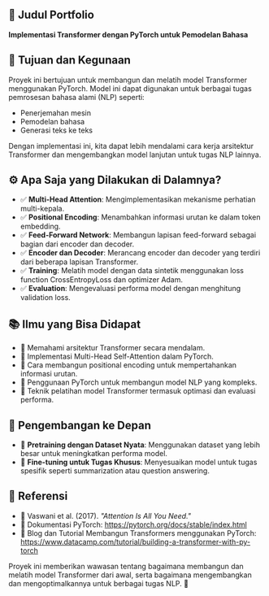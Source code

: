 <h2>📌 Judul Portfolio</h2>
<p><strong>Implementasi Transformer dengan PyTorch untuk Pemodelan Bahasa</strong></p>

<h2>🎯 Tujuan dan Kegunaan</h2>
<p>Proyek ini bertujuan untuk membangun dan melatih model Transformer menggunakan PyTorch. Model ini dapat digunakan untuk berbagai tugas pemrosesan bahasa alami (NLP) seperti:</p>
<ul>
    <li>Penerjemahan mesin</li>
    <li>Pemodelan bahasa</li>
    <li>Generasi teks ke teks</li>
</ul>
<p>Dengan implementasi ini, kita dapat lebih mendalami cara kerja arsitektur Transformer dan mengembangkan model lanjutan untuk tugas NLP lainnya.</p>

<h2>⚙️ Apa Saja yang Dilakukan di Dalamnya?</h2>
<ul>
    <li>✅ <strong>Multi-Head Attention</strong>: Mengimplementasikan mekanisme perhatian multi-kepala.</li>
    <li>✅ <strong>Positional Encoding</strong>: Menambahkan informasi urutan ke dalam token embedding.</li>
    <li>✅ <strong>Feed-Forward Network</strong>: Membangun lapisan feed-forward sebagai bagian dari encoder dan decoder.</li>
    <li>✅ <strong>Encoder dan Decoder</strong>: Merancang encoder dan decoder yang terdiri dari beberapa lapisan Transformer.</li>
    <li>✅ <strong>Training</strong>: Melatih model dengan data sintetik menggunakan loss function CrossEntropyLoss dan optimizer Adam.</li>
    <li>✅ <strong>Evaluation</strong>: Mengevaluasi performa model dengan menghitung validation loss.</li>
</ul>

<h2>📚 Ilmu yang Bisa Didapat</h2>
<ul>
    <li>📌 Memahami arsitektur Transformer secara mendalam.</li>
    <li>📌 Implementasi Multi-Head Self-Attention dalam PyTorch.</li>
    <li>📌 Cara membangun positional encoding untuk mempertahankan informasi urutan.</li>
    <li>📌 Penggunaan PyTorch untuk membangun model NLP yang kompleks.</li>
    <li>📌 Teknik pelatihan model Transformer termasuk optimasi dan evaluasi performa.</li>
</ul>

<h2>🚀 Pengembangan ke Depan</h2>
<ul>
    <li>🔹 <strong>Pretraining dengan Dataset Nyata</strong>: Menggunakan dataset yang lebih besar untuk meningkatkan performa model.</li>
    <li>🔹 <strong>Fine-tuning untuk Tugas Khusus</strong>: Menyesuaikan model untuk tugas spesifik seperti summarization atau question answering.</li>
</ul>

<h2>📖 Referensi</h2>
<ul>
    <li>📌 Vaswani et al. (2017). <em>"Attention Is All You Need."</em></li>
    <li>📌 Dokumentasi PyTorch: <a href="https://pytorch.org/docs/stable/index.html" target="_blank">https://pytorch.org/docs/stable/index.html</a></li>
    <li>📌 Blog dan Tutorial Membangun Transformers menggunakan PyTorch: <a href="https://www.datacamp.com/tutorial/building-a-transformer-with-py-torch" target="_blank">https://www.datacamp.com/tutorial/building-a-transformer-with-py-torch</a></li>
</ul>

<p>Proyek ini memberikan wawasan tentang bagaimana membangun dan melatih model Transformer dari awal, serta bagaimana mengembangkan dan mengoptimalkannya untuk berbagai tugas NLP. 🚀</p>
